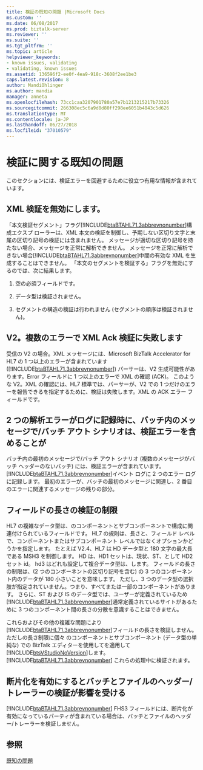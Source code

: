 ```yaml
---
title: 検証の既知の問題 |Microsoft Docs
ms.custom: ''
ms.date: 06/08/2017
ms.prod: biztalk-server
ms.reviewer: ''
ms.suite: ''
ms.tgt_pltfrm: ''
ms.topic: article
helpviewer_keywords:
- known issues, validating
- validating, known issues
ms.assetid: 136596f2-ee0f-4ea9-918c-3608f2ee1be3
caps.latest.revision: 8
author: MandiOhlinger
ms.author: mandia
manager: anneta
ms.openlocfilehash: 73cc1caa3207901780a57e7b1213215217b73326
ms.sourcegitcommit: 266308ec5c6a9d8d80ff298ee6051b4843c5d626
ms.translationtype: MT
ms.contentlocale: ja-JP
ms.lasthandoff: 06/27/2018
ms.locfileid: "37010579"
---
```

# <a name="validation-known-issues"></a>検証に関する既知の問題
このセクションには、検証エラーを回避するために役立つ有用な情報が含まれています。  
  
## <a name="disabling-xml-validation"></a>XML 検証を無効にします。  
 「本文検証セグメント」フラグ[!INCLUDE[btaBTAHL71.3abbrevnonumber](../../includes/btabtahl71-3abbrevnonumber-md.md)]構成エクスプ ローラーは、XML 本文の検証を制御し、予期しない区切り文字と末尾の区切り記号の検証には含まれません。 メッセージが適切な区切り記号を持たない場合、メッセージを正常に解析できません。 メッセージを正常に解析できない場合[!INCLUDE[btaBTAHL71.3abbrevnonumber](../../includes/btabtahl71-3abbrevnonumber-md.md)]中間の有効な XML を生成することはできません。 「本文のセグメントを検証する」フラグを無効にするのでは、次に結果します。  
  
1.  空の必須フィールドです。  
  
2.  データ型は検証されません。  
  
3.  セグメントの構造の検証は行われません (セグメントの順序は検証されません)。  
  
## <a name="v2xml-acks-with-multiple-errors-will-fail-validation"></a>V2。複数のエラーで XML Ack 検証に失敗します  
 受信の V2 の場合。XML メッセージには、Microsoft BizTalk Accelerator for HL7 の 1 つ以上のエラーが含まれています ([!INCLUDE[btaBTAHL71.3abbrevnonumber](../../includes/btabtahl71-3abbrevnonumber-md.md)]) パーサーは、V2 生成可能性があります。Error フィールドに 1 つ以上のエラーで XML の確認 (ACK)。 このような V2。XML の確認には、HL7 標準では、パーサーが、V2 での 1 つだけのエラーを報告できるを指定するために、検証は失敗します。XML の ACK エラー フィールドです。  
  
## <a name="two-parsing-errors-are-logged-when-messages-in-the-batch-inbatch-out-scenario-contain-validation-errors"></a>2 つの解析エラーがログに記録時に、バッチ内のメッセージで/バッチ アウト シナリオは、検証エラーを含めることが  
 バッチ内の最初のメッセージで/バッチ アウト シナリオ (複数のメッセージがバッチ ヘッダーのないバッチ) には、検証エラーが含まれています。[!INCLUDE[btaBTAHL71.3abbrevnonumber](../../includes/btabtahl71-3abbrevnonumber-md.md)]イベント ログに 2 つのエラー ログに記録します。 最初のエラーが、バッチの最初のメッセージに関連し、2 番目のエラーに関連するメッセージの残りの部分。  
  
## <a name="restrictions-in-validating-field-length"></a>フィールドの長さの検証の制限  
 HL7 の複雑なデータ型は、のコンポーネントとサブコンポーネントで構成に関連付けられているフィールドです。 HL7 の規則は、長さと、フィールド レベルで、コンポーネントまたはサブコンポーネント レベルではなくオプションかどうかを指定します。 たとえば V2.4、HL7 は HD データ型と 180 文字の最大長である MSH3 を制御します。 HD は、HD1 セットは、現状、ST、として HD2 セット id。 hd3 はどれも設定して複合データ型は、します。 フィールドの長さの制限は、(2 つのコンポーネントの区切り記号を含む) の 3 つのコンポーネント内のデータが 180 小さいことを意味します。 ただし、3 つのデータ型の選択肢が指定されていません。つまり、すべてまたは一部のコンポーネントがあります。 さらに、ST および IS のデータ型では、ユーザーが定義されているため[!INCLUDE[btaBTAHL71.3abbrevnonumber](../../includes/btabtahl71-3abbrevnonumber-md.md)]通常定義されているサイトがあるために 3 つのコンポーネント間の長さの分散を意識することはできません。  
  
 これらおよびその他の複雑な問題により[!INCLUDE[btaBTAHL71.3abbrevnonumber](../../includes/btabtahl71-3abbrevnonumber-md.md)]フィールドの長さを検証しません。 ただしの長さ制限に個々 のコンポーネントとサブコンポーネント (データ型の単純な) での BizTalk エディターを使用してを適用して[!INCLUDE[btsVStudioNoVersion](../../includes/btsvstudionoversion-md.md)]します。 [!INCLUDE[btaBTAHL71.3abbrevnonumber](../../includes/btabtahl71-3abbrevnonumber-md.md)] これらの処理中に検証されます。  
  
## <a name="validation-of-batch-and-file-headerstrailers-are-affected-by-enabling-fragmentation"></a>断片化を有効にするとバッチとファイルのヘッダー/トレーラーの検証が影響を受ける  
 [!INCLUDE[btaBTAHL71.3abbrevnonumber](../../includes/btabtahl71-3abbrevnonumber-md.md)] FHS3 フィールドには、断片化が有効になっているパーティが含まれている場合は、バッチとファイルのヘッダー/トレーラーを検証しません。  
  
## <a name="see-also"></a>参照  
 [既知の問題](../../adapters-and-accelerators/accelerator-hl7/known-issues1.md)